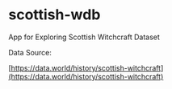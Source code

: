 # scottish-wdb
App for Exploring Scottish Witchcraft Dataset

Data Source:

[https://data.world/history/scottish-witchcraft](https://data.world/history/scottish-witchcraft)
